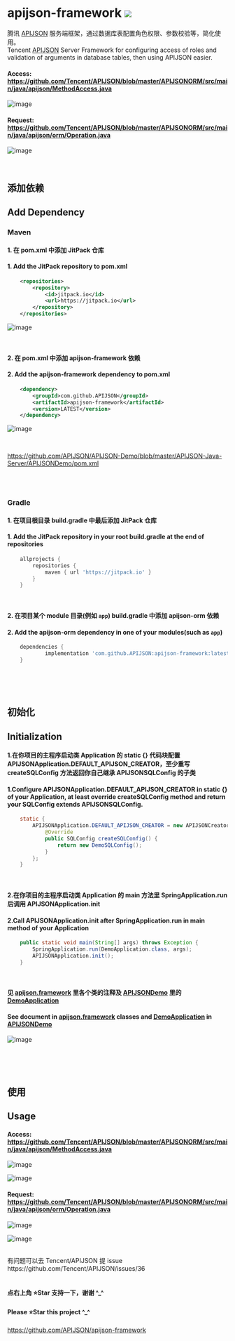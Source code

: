 # apijson-framework  [![](https://jitpack.io/v/APIJSON/apijson-framework.svg)](https://jitpack.io/#APIJSON/apijson-framework)
腾讯 [APIJSON](https://github.com/Tencent/APIJSON) 服务端框架，通过数据库表配置角色权限、参数校验等，简化使用。<br />
Tencent [APIJSON](https://github.com/Tencent/APIJSON) Server Framework for configuring access of roles and validation of arguments in database tables,  then using APIJSON easier.

#### Access: https://github.com/Tencent/APIJSON/blob/master/APIJSONORM/src/main/java/apijson/MethodAccess.java
![image](https://user-images.githubusercontent.com/5738175/167259883-e5fff2f4-b3e8-4b2f-a597-d851004c3393.png)

#### Request: https://github.com/Tencent/APIJSON/blob/master/APIJSONORM/src/main/java/apijson/orm/Operation.java
![image](https://user-images.githubusercontent.com/5738175/167259922-f343683f-6335-4778-aaeb-d1b9aed999dc.png)

<br />

## 添加依赖
## Add Dependency

### Maven
#### 1. 在 pom.xml 中添加 JitPack 仓库
#### 1. Add the JitPack repository to pom.xml
```xml
	<repositories>
		<repository>
		    <id>jitpack.io</id>
		    <url>https://jitpack.io</url>
		</repository>
	</repositories>
```

![image](https://user-images.githubusercontent.com/5738175/167261102-12f7f4d6-7895-4d79-a50e-076f93fca6d7.png)

<br />

#### 2. 在 pom.xml 中添加 apijson-framework 依赖
#### 2. Add the apijson-framework dependency to pom.xml
```xml
	<dependency>
	    <groupId>com.github.APIJSON</groupId>
	    <artifactId>apijson-framework</artifactId>
	    <version>LATEST</version>
	</dependency>
```

![image](https://user-images.githubusercontent.com/5738175/167261052-263ee9b4-aae5-4c51-b4d2-6a0446fc4152.png)

<br />

https://github.com/APIJSON/APIJSON-Demo/blob/master/APIJSON-Java-Server/APIJSONDemo/pom.xml

<br />
<br />

### Gradle
#### 1. 在项目根目录 build.gradle 中最后添加 JitPack 仓库
#### 1. Add the JitPack repository in your root build.gradle at the end of repositories
```gradle
	allprojects {
		repositories {
			maven { url 'https://jitpack.io' }
		}
	}
```
<br />

#### 2. 在项目某个 module 目录(例如 `app`) build.gradle 中添加 apijson-orm 依赖
#### 2. Add the apijson-orm dependency in one of your modules(such as `app`)
```gradle
	dependencies {
	        implementation 'com.github.APIJSON:apijson-framework:latest'
	}
```

<br />
<br />
<br />

## 初始化
## Initialization
#### 1.在你项目的主程序启动类 Application 的 static {} 代码块配置 APIJSONApplication.DEFAULT_APIJSON_CREATOR，至少重写 createSQLConfig 方法返回你自己继承 APIJSONSQLConfig 的子类
#### 1.Configure APIJSONApplication.DEFAULT_APIJSON_CREATOR in static {} of your Application, at least override createSQLConfig method and return your SQLConfig extends APIJSONSQLConfig.

```java
	static {
		APIJSONApplication.DEFAULT_APIJSON_CREATOR = new APIJSONCreator<Long>() {
			@Override
			public SQLConfig createSQLConfig() {
				return new DemoSQLConfig();
			}
		};
	}
```

<br />

#### 2.在你项目的主程序启动类 Application 的 main 方法里 SpringApplication.run 后调用 APIJSONApplication.init
#### 2.Call APIJSONApplication.init after SpringApplication.run in main method of your Application

```java
	public static void main(String[] args) throws Exception {
		SpringApplication.run(DemoApplication.class, args);
		APIJSONApplication.init();
	}
```

<br />

#### 见 [apijson.framework](/src/main/java/apijson/framework) 里各个类的注释及 [APIJSONDemo](https://github.com/APIJSON/APIJSON-Demo/blob/master/APIJSON-Java-Server/APIJSONDemo) 里的 [DemoApplication](https://github.com/APIJSON/APIJSON-Demo/blob/master/APIJSON-Java-Server/APIJSONDemo/src/main/java/apijson/demo/DemoApplication.java) <br />

#### See document in [apijson.framework](/src/main/java/apijson/framework) classes and [DemoApplication](https://github.com/APIJSON/APIJSON-Demo/blob/master/APIJSON-Java-Server/APIJSONDemo/src/main/java/apijson/demo/DemoApplication.java) in [APIJSONDemo](https://github.com/APIJSON/APIJSON-Demo/blob/master/APIJSON-Java-Server/APIJSONDemo)

![image](https://user-images.githubusercontent.com/5738175/167260539-27d7e13b-27b9-43ad-925e-3f79c99e8ac9.png)

<br />
<br />
<br />

## 使用
## Usage

#### Access: https://github.com/Tencent/APIJSON/blob/master/APIJSONORM/src/main/java/apijson/MethodAccess.java
![image](https://user-images.githubusercontent.com/5738175/167259883-e5fff2f4-b3e8-4b2f-a597-d851004c3393.png)

![image](https://user-images.githubusercontent.com/5738175/167261523-59abf4ba-e211-49f9-92bd-a79384bb757f.png)

#### Request: https://github.com/Tencent/APIJSON/blob/master/APIJSONORM/src/main/java/apijson/orm/Operation.java
![image](https://user-images.githubusercontent.com/5738175/167259922-f343683f-6335-4778-aaeb-d1b9aed999dc.png)

![image](https://user-images.githubusercontent.com/5738175/167262762-2c2a1c58-e7bf-4352-a7b9-fcbb0fa67f7f.png)

<br />
有问题可以去 Tencent/APIJSON 提 issue <br />
https://github.com/Tencent/APIJSON/issues/36

<br />
<br />

#### 点右上角 ⭐Star 支持一下，谢谢 ^_^
#### Please ⭐Star this project ^_^
https://github.com/APIJSON/apijson-framework
